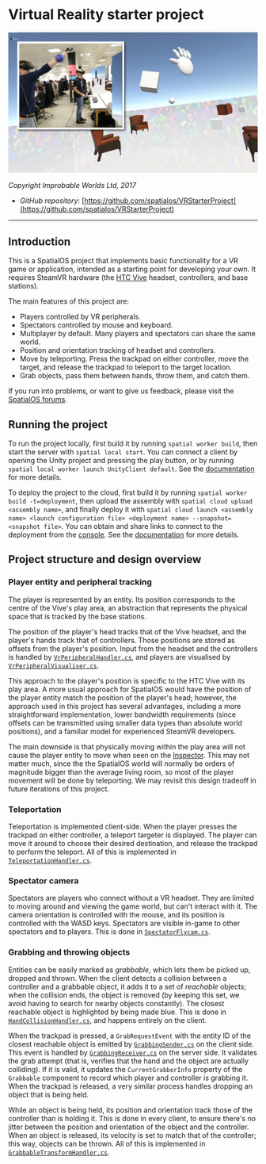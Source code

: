 # Virtual Reality starter project

![Virtual Reality starter project](vrstarterproject.jpg)

*Copyright Improbable Worlds Ltd, 2017*

- *GitHub repository*: [https://github.com/spatialos/VRStarterProject](https://github.com/spatialos/VRStarterProject)

---

## Introduction

This is a SpatialOS project that implements basic functionality for a VR game or application, intended as a starting point for developing your own. It requires SteamVR hardware (the [HTC Vive](https://www.htcvive.com/) headset, controllers, and base stations).

The main features of this project are:

* Players controlled by VR peripherals.
* Spectators controlled by mouse and keyboard.
* Multiplayer by default. Many players and spectators can share the same world.
* Position and orientation tracking of headset and controllers.
* Move by teleporting. Press the trackpad on either controller, move the target, and release the trackpad to teleport to the target location.
* Grab objects, pass them between hands, throw them, and catch them.

If you run into problems, or want to give us feedback, please visit the [SpatialOS forums](https://forums.improbable.io/).

## Running the project

To run the project locally, first build it by running `spatial worker build`, then start the server with `spatial local start`. You can connect a client by opening the Unity project and pressing the play button, or by running `spatial local worker launch UnityClient default`. See the [documentation](https://spatialos.improbable.io/docs/reference/latest/developing/local/run) for more details.

To deploy the project to the cloud, first build it by running `spatial worker build -t=deployment`, then upload the assembly with `spatial cloud upload <assembly name>`, and finally deploy it with `spatial cloud launch <assembly name> <launch configuration file> <deployment name> --snapshot=<snapshot file>`. You can obtain and share links to connect to the deployment from the [console](http://console.improbable.io/projects). See the [documentation](https://spatialos.improbable.io/docs/reference/latest/developing/deploy-an-application) for more details.


## Project structure and design overview

### Player entity and peripheral tracking

The player is represented by an entity. Its position corresponds to the centre of the Vive's play area, an abstraction that represents the physical space that is tracked by the base stations.

The position of the player's head tracks that of the Vive headset, and the player's hands track that of controllers. Those positions are stored as offsets from the player's position. Input from the headset and the controllers is handled by [`VrPeripheralHandler.cs`](workers/unity/Assets/Gamelogic/Player/VRPeripheralHandler.cs), and players are visualised by [`VrPeripheralVisualiser.cs`](workers/unity/Assets/Gamelogic/Player/VRPeripheralVisualiser.cs).

This approach to the player's position is specific to the HTC Vive with its play area. A more usual approach for SpatialOS would have the position of the player entity match the position of the player's head; however, the approach used in this project has several advantages, including a more straightforward implementation, lower bandwidth requirements (since offsets can be transmitted using smaller data types than absolute world positions), and a familiar model for experienced SteamVR developers.

The main downside is that physically moving within the play area will not cause the player entity to move when seen on the [Inspector](https://spatialos.improbable.io/docs/reference/latest/tools/inspector). This may not matter much, since the the SpatialOS world will normally be orders of magnitude bigger than the average living room, so most of the player movement will be done by teleporting. We may revisit this design tradeoff in future iterations of this project.

### Teleportation

Teleportation is implemented client-side. When the player presses the trackpad on either controller, a teleport targeter is displayed. The player can move it around to choose their desired destination, and release the trackpad to perform the teleport. All of this is implemented in [`TeleportationHandler.cs`](workers/unity/Assets/Gamelogic/Player/TeleportationHandler.cs).

### Spectator camera

Spectators are players who connect without a VR headset. They are limited to moving around and viewing the game world, but can't interact with it. The camera orientation is controlled with the mouse, and its position is controlled with the WASD keys. Spectators are visible in-game to other spectators and to players. This is done in [`SpectatorFlycam.cs`](workers/unity/Assets/Gamelogic/Player/SpectatorFlycam.cs).

### Grabbing and throwing objects

Entities can be easily marked as _grabbable_, which lets them be picked up, dropped and thrown. When the client detects a collision between a controller and a grabbable object, it adds it to a set of _reachable_ objects; when the collision ends, the object is removed (by keeping this set, we avoid having to search for nearby objects constantly). The closest reachable object is highlighted by being made blue. This is done in [`HandCollisionHandler.cs`](/workers/unity/Assets/Gamelogic/Player/HandCollisionHandler.cs), and happens entirely on the client.

When the trackpad is pressed, a `GrabRequestEvent` with the entity ID of the closest reachable object is emitted by [`GrabbingSender.cs`](workers/unity/Assets/Gamelogic/Grabbing/GrabbingSender.cs) on the client side. This event is handled by [`GrabbingReceiver.cs`](workers/unity/Assets/Gamelogic/Grabbing/GrabbingReceiver.cs) on the server side. It validates the grab attempt (that is, verifies that the hand and the object are actually colliding). If it is valid, it updates the `CurrentGrabberInfo` property of the `Grabbable` component to record which player and controller is grabbing it. When the trackpad is released, a very similar process handles dropping an object that is being held.

While an object is being held, its position and orientation track those of the controller than is holding it. This is done in every client, to ensure there's no jitter between the position and orientation of the object and the controller. When an object is released, its velocity is set to match that of the controller; this way, objects can be thrown. All of this is implemented in [`GrabbableTransformHandler.cs`](workers/unity/Assets/Gamelogic/Grabbing/GrabbableTransformHandler.cs).

